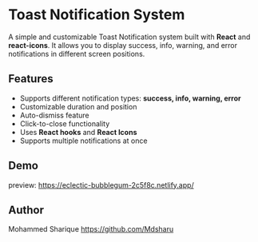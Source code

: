 # Toast Notification System

A simple and customizable Toast Notification system built with **React** and **react-icons**. It allows you to display success, info, warning, and error notifications in different screen positions.

## Features
- Supports different notification types: **success, info, warning, error**
- Customizable duration and position
- Auto-dismiss feature
- Click-to-close functionality
- Uses **React hooks** and **React Icons**
- Supports multiple notifications at once

## Demo
preview: https://eclectic-bubblegum-2c5f8c.netlify.app/

## Author
Mohammed Sharique https://github.com/Mdsharu

